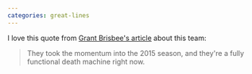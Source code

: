 ```yaml
---
categories: great-lines
---
```


I love this quote from [Grant Brisbee's article](https://www.sbnation.com/2015/7/29/9062795/royals-deadline-zobrist-cueto) about this team:

> They took the momentum into the 2015 season, and they're a fully functional death machine right now.